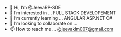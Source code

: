 - 👋 Hi, I’m @JeevaRP-SDE
- 👀 I’m interested in ... FULL STACK DEVELOPEMENT
- 🌱 I’m currently learning ... ANGULAR ASP.NET C# 
- 💞️ I’m looking to collaborate on ... 
- 📫 How to reach me ... @jeevaklm007@gmail.com

<!---
JeevaRP-SDE/JeevaRP-SDE is a ✨ special ✨ repository because its `README.md` (this file) appears on your GitHub profile.
You can click the Preview link to take a look at your changes.
--->


